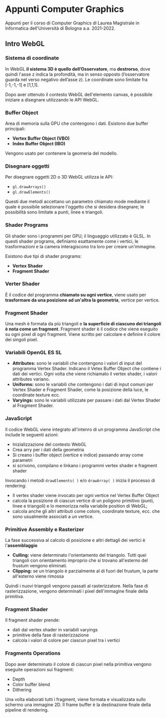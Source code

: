 # Appunti Computer Graphics
Appunti per il corso di Computer Graphics di Laurea Magistrale in Informatica dell'Università di Bologna a.a. 2021-2022.
## Intro WebGL
### Sistema di coordinate
In WebGL **il sistema 3D è quello dell’Osservatore**, ma **destrorso**, dove quindi l'asse z indica la profondità, ma in senso opposto (l’osservatore guarda nel verso negativo dell’asse z).
Le coordinate sono limitate fra [-1,-1,-1] e [1,1,1].

Dopo aver ottenuto il contesto WebGL dell'elemento canvas, è possibile iniziare a disegnare utilizzando le API WebGL.

### Buffer Object 
Area di memoria sulla GPU che contengono i dati. Esistono due buffer principali:
* **Vertex Buffer Object (VBO)**
* **Index Buffer Object (IBO)**

Vengono usato per contenere la geomeria del modello.

### Disegnare oggetti
Per disegnare oggetti 2D o 3D WebGL utilizza le API:
* ```gl.drawArrays()```
* ```gl.drawElements()```

Questi due metodi accettano un parametro chiamato mode mediante il quale è possibile selezionare l'oggetto che si desidera disegnare; le possibilità sono limitate a punti, linee e triangoli.

### Shader Programs
Gli shader sono i programmi per GPU; il linguaggio utilizzato è GLSL. In questi shader programs, definiamo esattamente come i vertici, le trasformazioni e la camera interagiscono tra loro per creare un'immagine.

Esistono due tipi di shader programs:
* **Vertex Shader**
* **Fragment Shader**

### Verter Shader
È il codice del programma **chiamato su ogni vertice**, viene usato per **trasformare da una posizione ad un'altra la geometria**, vertice per vertice.

### Fragment Shader
Una mesh è formata da più triangoli e **la superficie di ciascuno dei triangoli è nota come un fragment**.
Fragment shader è il codice che viene eseguito su ogni pixel di ogni fragment.
Viene scritto per calcolare e definire il colore dei singoli pixel.

### Variabili OpenGL ES SL
* **Attributes:**  sono le variabili che contengono i valori di input del programma Vertex Shader. Indicano il Vetex Buffer Object che contiene i dati dei vertici. Ogni volta che viene richiamato il vertex shader, i valori attributes variano.
* **Uniforms:** sono le variabili che contengono i dati di input comuni per Vertex Shader e Fragment Shader, come la posizione della luce, le coordinate texture ecc.
* **Varyings:** sono le variabili utilizzate per passare i dati dal Vertex Shader al Fragment Shader.

### JavaScript
Il codice WebGL viene integrato all'intenro di un programma JavaScript che include le seguenti azioni:
* Inizializzazione del contesto WebGL
* Crea arry per i dati della geometria
* Si creano i buffer object (vertice e indice) passando array come parametri
* si scrivono, compilano e linkano i programmi vertex shader e fragment shader

Invocando i metodi ```drawElements( )``` e/o ```drawArray( )``` inizia il processo di rendering:
* Il vertex shader viene invocato per ogni vertice nel Vertex Buffer Object
* calcola la posizione di ciascun vertice di un poligono primitivo (punti, linee e triangoli) e lo memorizza nella variabile position di WebGL;
* calcola anche gli altri attributi come colore, coordinate texture, ecc. che sono usualmente associati a un vertice.

### Primitive Assembly e Rasterizer
La fase successiva al calcolo di posizione e altri dettagli dei vertici è l'**assemblaggio**
* **Culling:** viene determinato l'orientamento del triangolo. Tutti quei triangoli con orientamento improprio che si trovano all'esterno del frustum vengono eliminati.
* **Clipping:** se un triangolo è parzialmente al di fuori del frustum, la parte all'esterno viene rimossa

Quindi i nuovi triangoli vengono passati al rasterizzatore. Nella fase di rasterizzazione, vengono determinati i pixel dell'immagine finale della primitiva.

### Fragment Shader
Il fragment shader prende:
* dati dal vertex shader in variabili varyings
* primitive della fase di rasterizzazione
* calcola i valori di colore per ciascun pixel tra i vertici

### Fragments Operations
Dopo aver determinato il colore di ciascun pixel nella primitiva vengono eseguite operazioni sui fragment:
* Depth
* Color buffer blend 
* Dithering
  
Una volta elaborati tutti i fragment, viene formata e visualizzata sullo schermo una immagine 2D.
Il frame buffer è la destinazione finale della pipeline di rendering.

